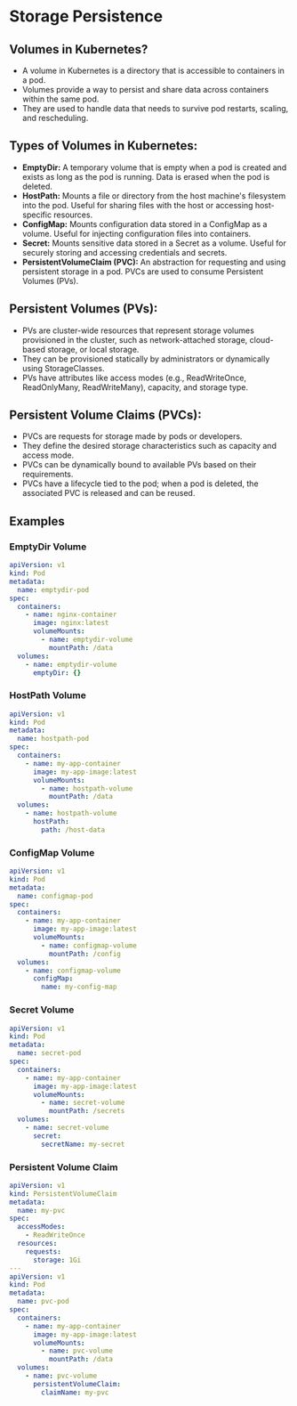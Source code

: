 # Storage Persistence

## Volumes in Kubernetes?
- A volume in Kubernetes is a directory that is accessible to containers in a pod.
- Volumes provide a way to persist and share data across containers within the same pod.
- They are used to handle data that needs to survive pod restarts, scaling, and rescheduling.

## Types of Volumes in Kubernetes:
- **EmptyDir:** A temporary volume that is empty when a pod is created and exists as long as the pod is running. Data is erased when the pod is deleted.
- **HostPath:** Mounts a file or directory from the host machine's filesystem into the pod. Useful for sharing files with the host or accessing host-specific resources.
- **ConfigMap:** Mounts configuration data stored in a ConfigMap as a volume. Useful for injecting configuration files into containers.
- **Secret:** Mounts sensitive data stored in a Secret as a volume. Useful for securely storing and accessing credentials and secrets.
- **PersistentVolumeClaim (PVC):** An abstraction for requesting and using persistent storage in a pod. PVCs are used to consume Persistent Volumes (PVs).

## Persistent Volumes (PVs):
- PVs are cluster-wide resources that represent storage volumes provisioned in the cluster, such as network-attached storage, cloud-based storage, or local storage.
- They can be provisioned statically by administrators or dynamically using StorageClasses.
- PVs have attributes like access modes (e.g., ReadWriteOnce, ReadOnlyMany, ReadWriteMany), capacity, and storage type.

## Persistent Volume Claims (PVCs):
- PVCs are requests for storage made by pods or developers.
- They define the desired storage characteristics such as capacity and access mode.
- PVCs can be dynamically bound to available PVs based on their requirements.
- PVCs have a lifecycle tied to the pod; when a pod is deleted, the associated PVC is released and can be reused.

## Examples
### EmptyDir Volume
```yaml
apiVersion: v1
kind: Pod
metadata:
  name: emptydir-pod
spec:
  containers:
    - name: nginx-container
      image: nginx:latest
      volumeMounts:
        - name: emptydir-volume
          mountPath: /data
  volumes:
    - name: emptydir-volume
      emptyDir: {}
```
### HostPath Volume
```yaml
apiVersion: v1
kind: Pod
metadata:
  name: hostpath-pod
spec:
  containers:
    - name: my-app-container
      image: my-app-image:latest
      volumeMounts:
        - name: hostpath-volume
          mountPath: /data
  volumes:
    - name: hostpath-volume
      hostPath:
        path: /host-data

```
### ConfigMap Volume
```yaml
apiVersion: v1
kind: Pod
metadata:
  name: configmap-pod
spec:
  containers:
    - name: my-app-container
      image: my-app-image:latest
      volumeMounts:
        - name: configmap-volume
          mountPath: /config
  volumes:
    - name: configmap-volume
      configMap:
        name: my-config-map
```
### Secret Volume
```yaml
apiVersion: v1
kind: Pod
metadata:
  name: secret-pod
spec:
  containers:
    - name: my-app-container
      image: my-app-image:latest
      volumeMounts:
        - name: secret-volume
          mountPath: /secrets
  volumes:
    - name: secret-volume
      secret:
        secretName: my-secret
```
### Persistent Volume Claim
```yaml
apiVersion: v1
kind: PersistentVolumeClaim
metadata:
  name: my-pvc
spec:
  accessModes:
    - ReadWriteOnce
  resources:
    requests:
      storage: 1Gi
---
apiVersion: v1
kind: Pod
metadata:
  name: pvc-pod
spec:
  containers:
    - name: my-app-container
      image: my-app-image:latest
      volumeMounts:
        - name: pvc-volume
          mountPath: /data
  volumes:
    - name: pvc-volume
      persistentVolumeClaim:
        claimName: my-pvc
```
